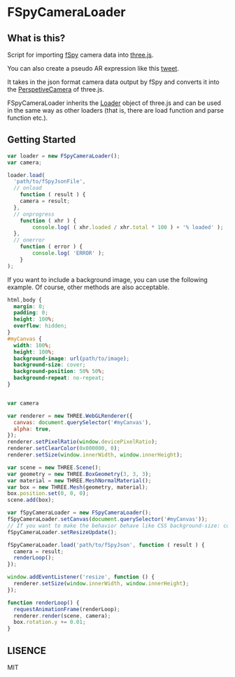 # FSpyCameraLoader

## What is this?

Script for importing [fSpy](https://fspy.io/) camera data into [three.js](https://threejs.org/).

You can also create a pseudo AR expression like this [tweet](https://twitter.com/nakanasinokusa/status/1071129661239787520).

It takes in the json format camera data output by fSpy and converts it into the [PerspetiveCamera](https://threejs.org/docs/#api/en/cameras/PerspectiveCamera) of three.js.

FSpyCameraLoader inherits the [Loader](https://threejs.org/docs/#api/en/loaders/Loader) object of three.js and can be used in the same way as other loaders (that is, there are load function and parse function etc.).

## Getting Started

```javascript
var loader = new FSpyCameraLoader();
var camera;

loader.load(
  'path/to/fSpyJsonFile',
  // onload
	function ( result ) {
    camera = result;
  },
  // onprogress
	function ( xhr ) {
		console.log( ( xhr.loaded / xhr.total * 100 ) + '% loaded' );
  },
  // onerror
	function ( error ) {
		console.log( 'ERROR' );
	}
);
```

If you want to include a background image, you can use the following example. Of course, other methods are also acceptable.

```css
html,body {
  margin: 0;
  padding: 0;
  height: 100%;
  overflow: hidden;
}
#myCanvas {
  width: 100%;
  height: 100%;
  background-image: url(path/to/image);
  background-size: cover;
  background-position: 50% 50%;
  background-repeat: no-repeat;
}
```

```javascript

var camera

var renderer = new THREE.WebGLRenderer({
  canvas: document.querySelector('#myCanvas'),
  alpha: true,
});
renderer.setPixelRatio(window.devicePixelRatio);
renderer.setClearColor(0x000000, 0);
renderer.setSize(window.innerWidth, window.innerHeight);

var scene = new THREE.Scene();
var geometry = new THREE.BoxGeometry(3, 3, 3);
var material = new THREE.MeshNormalMaterial();
var box = new THREE.Mesh(geometry, material);
box.position.set(0, 0, 0);
scene.add(box);

var fSpyCameraLoader = new FSpyCameraLoader();
fSpyCameraLoader.setCanvas(document.querySelector('#myCanvas'));
// If you want to make the behavior behave like CSS background-size: cover, use this function.
fSpyCameraLoader.setResizeUpdate();

fSpyCameraLoader.load('path/to/fSpyJson', function ( result ) {
  camera = result;
  renderLoop();
});

window.addEventListener('resize', function () {
  renderer.setSize(window.innerWidth, window.innerHeight);
});

function renderLoop() {
  requestAnimationFrame(renderLoop);
  renderer.render(scene, camera);
  box.rotation.y += 0.01;
}

```

## LISENCE

MIT